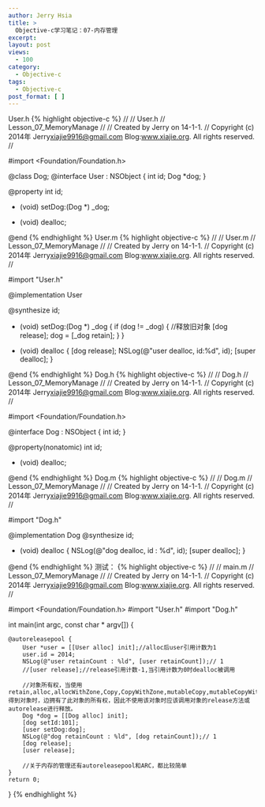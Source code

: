 ```yaml
---
author: Jerry Hsia
title: >
  Objective-c学习笔记：07-内存管理
excerpt:
layout: post
views:
  - 100
category:
  - Objective-c
tags:
  - Objective-c
post_format: [ ]
---
```

User.h
{% highlight objective-c %}
//
//  User.h
//  Lesson_07_MemoryManage
//
//  Created by Jerry on 14-1-1.
//  Copyright (c) 2014年 Jerry<xiajie9916@gmail.com> Blog:www.xiajie.org. All rights reserved.
//

#import <Foundation/Foundation.h>

@class Dog;
@interface User : NSObject {
    int id;
    Dog *dog;
}

@property int id;

- (void) setDog:(Dog *) _dog;

- (void) dealloc;

@end
{% endhighlight %}
User.m
{% highlight objective-c %}
//
//  User.m
//  Lesson_07_MemoryManage
//
//  Created by Jerry on 14-1-1.
//  Copyright (c) 2014年 Jerry<xiajie9916@gmail.com> Blog:www.xiajie.org. All rights reserved.
//

#import "User.h"

@implementation User

@synthesize id;

- (void) setDog:(Dog *) _dog {
    if (dog != _dog) {
        //释放旧对象
        [dog release];
        dog = [_dog retain];
    }
}

- (void) dealloc {
    [dog release];
    NSLog(@"user dealloc, id:%d", id);
    [super dealloc];
}

@end
{% endhighlight %}
Dog.h
{% highlight objective-c %}
//
//  Dog.h
//  Lesson_07_MemoryManage
//
//  Created by Jerry on 14-1-1.
//  Copyright (c) 2014年 Jerry<xiajie9916@gmail.com> Blog:www.xiajie.org. All rights reserved.
//

#import <Foundation/Foundation.h>

@interface Dog : NSObject {
    int id;
}

@property(nonatomic) int id;

- (void) dealloc;

@end
{% endhighlight %}
Dog.m
{% highlight objective-c %}
//
//  Dog.m
//  Lesson_07_MemoryManage
//
//  Created by Jerry on 14-1-1.
//  Copyright (c) 2014年 Jerry<xiajie9916@gmail.com> Blog:www.xiajie.org. All rights reserved.
//

#import "Dog.h"

@implementation Dog
@synthesize id;

- (void) dealloc {
    NSLog(@"dog dealloc, id : %d", id);
    [super dealloc];
}

@end
{% endhighlight %}
测试：
{% highlight objective-c %}
//
//  main.m
//  Lesson_07_MemoryManage
//
//  Created by Jerry on 14-1-1.
//  Copyright (c) 2014年 Jerry<xiajie9916@gmail.com> Blog:www.xiajie.org. All rights reserved.
//

#import <Foundation/Foundation.h>
#import "User.h"
#import "Dog.h"

int main(int argc, const char * argv[])
{

    @autoreleasepool {
        User *user = [[User alloc] init];//alloc后user引用计数为1
        user.id = 2014;
        NSLog(@"user retainCount : %ld", [user retainCount]);// 1
        //[user release];//release引用计数-1,当引用计数为0时dealloc被调用

        //对象所有权，当使用retain,alloc,allocWithZone,Copy,CopyWithZone,mutableCopy,mutableCopyWithZone得到对象时，边拥有了此对象的所有权，因此不使用该对象时应该调用对象的release方法或autorelease进行释放。
        Dog *dog = [[Dog alloc] init];
        [dog setId:101];
        [user setDog:dog];
        NSLog(@"dog retainCount : %ld", [dog retainCount]);// 1
        [dog release];
        [user release];

        //关于内存的管理还有autoreleasepool和ARC，都比较简单
    }
    return 0;
}
{% endhighlight %}
